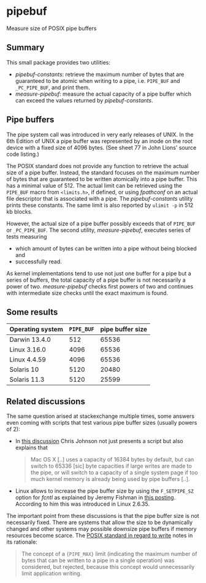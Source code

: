 # pipebuf
Measure size of POSIX pipe buffers

## Summary

This small package provides two utilities:

 * _pipebuf-constants_: retrieve the maximum number of bytes
   that are guaranteed to be atomic when writing to a pipe, i.e.
   `PIPE_BUF` and `_PC_PIPE_BUF`, and print them.
 * _measure-pipebuf_: measure the actual capacity of a pipe
   buffer which can exceed the values returned by _pipebuf-constants_.

## Pipe buffers

The pipe system call was introduced in very early releases of UNIX.
In the 6th Edition of UNIX a pipe buffer was represented by an inode
on the root device with a fixed size of 4096 bytes. (See sheet 77 in
John Lions' source code listing.)

The POSIX standard does not provide any function to retrieve the
actual size of a pipe buffer. Instead, the standard focuses on
the maximum number of bytes that are guaranteed to be written
atomically into a pipe buffer. This has a minimal value of 512.
The actual limit can be retrieved using the `PIPE_BUF` macro from
`<limits.h>`, if defined, or using _fpathconf_ on an actual
file descriptor that is associated with a pipe. The _pipebuf-constants_
utility prints these constants. The same limit is also reported
by `ulimit -p` in 512 kb blocks.

However, the actual size of a pipe buffer possibly exceeds that
of `PIPE_BUF` or `_PC_PIPE_BUF`. The second utility, _measure-pipebuf_,
executes series of tests measuring

 * which amount of bytes can be written into a pipe without being
   blocked and
 * successfully read.

As kernel implementations tend to use not just one buffer for
a pipe but a series of buffers, the total capacity of a pipe buffer
is not necessarily a power of two. _measure-pipebuf_ checks first
powers of two and continues with intermediate size checks until the
exact maximum is found.

## Some results

| Operating system | `PIPE_BUF` | pipe buffer size
| ---------------- | ---------- | ----------------
| Darwin 13.4.0    |        512 |            65536
| Linux 3.16.0     |       4096 |            65536
| Linux 4.4.59     |       4096 |            65536
| Solaris 10       |       5120 |            20480
| Solaris 11.3     |       5120 |            25599

## Related discussions

The same question arised at stackexchange multiple times, some
answers even coming with scripts that test various pipe buffer
sizes (usually powers of 2):

 * In [this discussion](https://unix.stackexchange.com/questions/11946/how-big-is-the-pipe-buffer)
   Chris Johnson not just presents a script but also explains that

   > Mac OS X [..] uses a capacity of 16384 bytes by default,
   > but can switch to 65336 [sic] byte capacities if large writes
   > are made to the pipe, or will switch to a capacity of a single
   > system page if too much kernel memory is already being used by
   > pipe buffers [..].

 * Linux allows to increase the pipe buffer size by using
   the `F_SETPIPE_SZ` option for _fcntl_ as explained by
   Jeremy Fishman in [this posting](https://stackoverflow.com/questions/5218741/set-pipe-buffer-size). According to him this was introduced
   in Linux 2.6.35.

The important point from these discussions is that the
pipe buffer size is not necessarily fixed. There are systems
that allow the size to be dynamically changed and other systems
may possible downsize pipe buffers if memory resources become scarce.
The [POSIX standard in regard to write](http://pubs.opengroup.org/onlinepubs/9699919799/functions/write.html)
notes in its rationale:

> The concept of a `{PIPE_MAX}` limit (indicating the maximum number
> of bytes that can be written to a pipe in a single operation) was
> considered, but rejected, because this concept would unnecessarily
> limit application writing.
